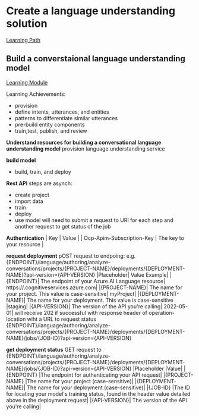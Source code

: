 # Create a language understanding solution

[Learning Path](https://learn.microsoft.com/en-us/training/paths/create-language-solution-azure-cognitive-services/)

## Build a converstaional language understanding model

[Learning Module](https://learn.microsoft.com/en-us/training/modules/build-language-understanding-model/)

Learning Achievements:
- provision
- define intents, utterances, and entities
- patterns to differentiate similar utterances
- pre-build entity components
- train,test, publish, and review 

**Understand resources for building a conversational language understanding model**
provision language understanding service

**build model**
- build, train, and deploy

**Rest API**
steps are asynch:
- create project
- import data
- train
- deploy
- use model
will need to submit a request to URI for each step and another request to get status of the job

**Authentication**
| Key	| Value |
| Ocp-Apim-Subscription-Key	| The key to your resource |

**request deployment**
pOST request to endpoing: e.g. {ENDPOINT}/language/authoring/analyze-conversations/projects/{PROJECT-NAME}/deployments/{DEPLOYMENT-NAME}?api-version={API-VERSION}
|Placeholder|	Value	Example|
|{ENDPOINT}|	The endpoint of your Azure AI Language resource|	https://<your-subdomain>.cognitiveservices.azure.com|
|{PROJECT-NAME}|	The name for your project. This value is case-sensitive|	myProject|
|{DEPLOYMENT-NAME}|	The name for your deployment. This value is case-sensitive	|staging|
|{API-VERSION}|	The version of the API you're calling|	2022-05-01|
will receive 202 if successful with response header of operation-location wiht a URL to request status
{ENDPOINT}/language/authoring/analyze-conversations/projects/{PROJECT-NAME}/deployments/{DEPLOYMENT-NAME}/jobs/{JOB-ID}?api-version={API-VERSION}

**get deployment status**
GET request to {ENDPOINT}/language/authoring/analyze-conversations/projects/{PROJECT-NAME}/deployments/{DEPLOYMENT-NAME}/jobs/{JOB-ID}?api-version={API-VERSION}
|Placeholder	|Value|
|{ENDPOINT}	|The endpoint for authenticating your API request|
|{PROJECT-NAME}	|The name for your project (case-sensitive)|
|{DEPLOYMENT-NAME}|	The name for your deployment (case-sensitive)|
|{JOB-ID}	|The ID for locating your model's training status, found in the header value detailed above in the deployment request|
|{API-VERSION}|	The version of the API you're calling|

